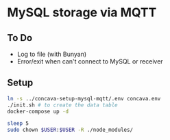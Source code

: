 # MySQL storage via MQTT

## To Do

- Log to file (with Bunyan)
- Error/exit when can't connect to MySQL or receiver

## Setup

```bash
ln -s ../concava-setup-mysql-mqtt/.env concava.env
./init.sh # to create the data table
docker-compose up -d

sleep 5
sudo chown $USER:$USER -R ./node_modules/
```
